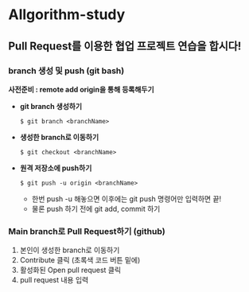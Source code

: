 # Allgorithm-study

## Pull Request를 이용한 협업 프로젝트 연습을 합시다!

### branch 생성 및 push (git bash)

**사전준비 : remote add origin을 통해 등록해두기**

- **git branch 생성하기**

  ```git
  $ git branch <branchName>
  ```

- **생성한 branch로 이동하기**

  ```git
  $ git checkout <branchName>
  ```

- **원격 저장소에 push하기**

  ```git
  $ git push -u origin <branchName>
  ```

  - 한번 push -u 해놓으면 이후에는 git push 명령어만 입력하면 끝!
  - 물론 push 하기 전에 git add, commit 하기

### Main branch로 Pull Request하기 (github)
1. 본인이 생성한 branch로 이동하기
2. Contribute 클릭 (초록색 코드 버튼 밑에)
3. 활성화된 Open pull request 클릭
4. pull request 내용 입력
